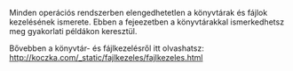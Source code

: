 Minden operációs rendszerben elengedhetetlen a könyvtárak és fájlok kezelésének ismerete. Ebben a fejeezetben a könyvtárakkal ismerkedhetsz meg gyakorlati példákon keresztül.

Bővebben a könyvtár- és fájlkezelésről itt olvashatsz: http://koczka.com/_static/fajlkezeles/fajlkezeles.html
